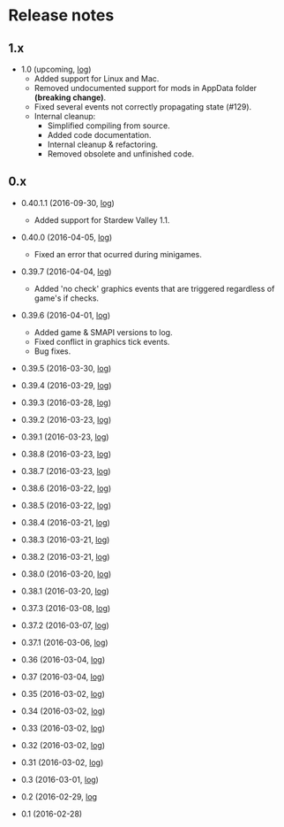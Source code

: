 # Release notes

## 1.x
* 1.0 (upcoming, [log](https://github.com/CLxS/SMAPI/compare/0.40.1.1-3...master))
  * Added support for Linux and Mac.
  * Removed undocumented support for mods in AppData folder **(breaking change)**.
  * Fixed several events not correctly propagating state (#129).
  * Internal cleanup:
    * Simplified compiling from source.
    * Added code documentation.
    * Internal cleanup & refactoring.
    * Removed obsolete and unfinished code.

## 0.x
* 0.40.1.1 (2016-09-30, [log](https://github.com/CLxS/SMAPI/compare/0.40.0...0.40.1.1-3))
  * Added support for Stardew Valley 1.1.

* 0.40.0 (2016-04-05, [log](https://github.com/CLxS/SMAPI/compare/0.39.7...0.40.0))
  * Fixed an error that ocurred during minigames.

* 0.39.7 (2016-04-04, [log](https://github.com/CLxS/SMAPI/compare/0.39.6...0.39.7))
  * Added 'no check' graphics events that are triggered regardless of game's if checks.

* 0.39.6 (2016-04-01, [log](https://github.com/CLxS/SMAPI/compare/0.39.5...0.39.6))
  * Added game & SMAPI versions to log.
  * Fixed conflict in graphics tick events.
  * Bug fixes.

* 0.39.5 (2016-03-30, [log](https://github.com/CLxS/SMAPI/compare/0.39.4...0.39.5))
* 0.39.4 (2016-03-29, [log](https://github.com/CLxS/SMAPI/compare/0.39.3...0.39.4))
* 0.39.3 (2016-03-28, [log](https://github.com/CLxS/SMAPI/compare/0.39.2...0.39.3))
* 0.39.2 (2016-03-23, [log](https://github.com/CLxS/SMAPI/compare/0.39.1...0.39.2))
* 0.39.1 (2016-03-23, [log](https://github.com/CLxS/SMAPI/compare/0.38.8...0.39.1))
* 0.38.8 (2016-03-23, [log](https://github.com/CLxS/SMAPI/compare/0.38.7...0.38.8))
* 0.38.7 (2016-03-23, [log](https://github.com/CLxS/SMAPI/compare/0.38.6...0.38.7))
* 0.38.6 (2016-03-22, [log](https://github.com/CLxS/SMAPI/compare/0.38.5...0.38.6))
* 0.38.5 (2016-03-22, [log](https://github.com/CLxS/SMAPI/compare/0.38.4...0.38.5))
* 0.38.4 (2016-03-21, [log](https://github.com/CLxS/SMAPI/compare/0.38.3...0.38.4))
* 0.38.3 (2016-03-21, [log](https://github.com/CLxS/SMAPI/compare/0.38.2...0.38.3))
* 0.38.2 (2016-03-21, [log](https://github.com/CLxS/SMAPI/compare/0.38.0...0.38.2))
* 0.38.0 (2016-03-20, [log](https://github.com/CLxS/SMAPI/compare/0.38.1...0.38.0))
* 0.38.1 (2016-03-20, [log](https://github.com/CLxS/SMAPI/compare/0.37.3...0.38.1))
* 0.37.3 (2016-03-08, [log](https://github.com/CLxS/SMAPI/compare/0.37.2...0.37.3))
* 0.37.2 (2016-03-07, [log](https://github.com/CLxS/SMAPI/compare/0.37.1...0.37.2))
* 0.37.1 (2016-03-06, [log](https://github.com/CLxS/SMAPI/compare/0.36...0.37.1))
* 0.36 (2016-03-04, [log](https://github.com/CLxS/SMAPI/compare/0.37...0.36))
* 0.37 (2016-03-04, [log](https://github.com/CLxS/SMAPI/compare/0.35...0.37))
* 0.35 (2016-03-02, [log](https://github.com/CLxS/SMAPI/compare/0.34...0.35))
* 0.34 (2016-03-02, [log](https://github.com/CLxS/SMAPI/compare/0.33...0.34))
* 0.33 (2016-03-02, [log](https://github.com/CLxS/SMAPI/compare/0.32...0.33))
* 0.32 (2016-03-02, [log](https://github.com/CLxS/SMAPI/compare/0.31...0.32))
* 0.31 (2016-03-02, [log](https://github.com/CLxS/SMAPI/compare/0.3...0.31))
* 0.3 (2016-03-01, [log](https://github.com/CLxS/SMAPI/compare/Alpha0.2...0.3))
* 0.2 (2016-02-29, [log](https://github.com/CLxS/SMAPI/compare/Alpha0.1...Alpha0.2)
* 0.1 (2016-02-28)
